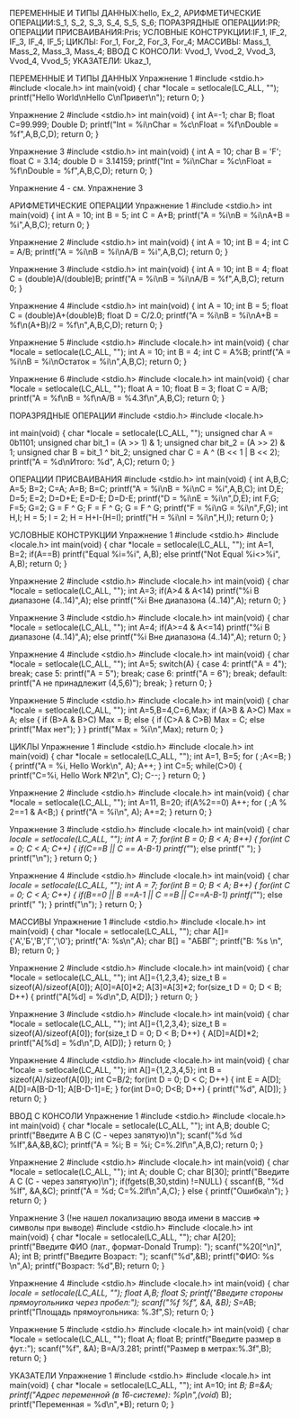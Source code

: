 ПЕРЕМЕННЫЕ И ТИПЫ ДАННЫХ:hello, Ex_2, 
АРИФМЕТИЧЕСКИЕ ОПЕРАЦИИ:S_1, S_2, S_3, S_4, S_5, S_6;
ПОРАЗРЯДНЫЕ ОПЕРАЦИИ:PR;
ОПЕРАЦИИ ПРИСВАИВАНИЯ:Pris;
УСЛОВНЫЕ КОНСТРУКЦИИ:IF_1, IF_2, IF_3, IF_4, IF_5;
ЦИКЛЫ: For_1, For_2, For_3, For_4;
МАССИВЫ: Mass_1, Mass_2, Mass_3, Mass_4;
ВВОД С КОНСОЛИ: Vvod_1, Vvod_2, Vvod_3, Vvod_4, Vvod_5;
УКАЗАТЕЛИ: Ukaz_1,












ПЕРЕМЕННЫЕ И ТИПЫ ДАННЫХ
Упражнение 1 
#include <stdio.h>
#include <locale.h>
int main(void)
{
char *locale = setlocale(LC_ALL, "");
printf("Hello World\nHello C\nПривет\n");
return 0;
}

Упражнение 2 
#include <stdio.h>
int main(void)
{
int A=-1;
char B;
float C=99.999;
Double D;
printf("Int = %i\nChar = %c\nFloat = %f\nDouble = %f",A,B,C,D);
return 0;
}

Упражнение 3
#include <stdio.h>
int main(void)
{
int A = 10;
char B = 'F';
float C = 3.14;
double D = 3.14159;
printf("Int = %i\nChar = %c\nFloat = %f\nDouble = %f",A,B,C,D);
return 0;
}

Упражнение 4 - см. Упражнение 3

АРИФМЕТИЧЕСКИЕ ОПЕРАЦИИ
Упражнение 1
#include <stdio.h>
int main(void)
{
int A = 10;
int B = 5;
int C = A+B;
printf("A = %i\nB = %i\nA+B = %i",A,B,C);
return 0;
}

Упражнение 2
#include <stdio.h>
int main(void)
{
int A = 10;
int B = 4;
int C = A/B;
printf("A = %i\nB = %i\nA/B = %i",A,B,C);
return 0;
}

Упражнение 3
#include <stdio.h>
int main(void)
{
int A = 10;
int B = 4;
float C = (double)A/(double)B;
printf("A = %i\nB = %i\nA/B = %f",A,B,C);
return 0;
}

Упражнение 4
#include <stdio.h>
int main(void)
{
int A = 10;
int B = 5;
float C = (double)A+(double)B;
float D = C/2.0;
printf("A = %i\nB = %i\nA+B = %f\n(A+B)/2 = %f\n",A,B,C,D);
return 0;
}

Упражнение 5
#include <stdio.h>
#include <locale.h>
int main(void)
{
char *locale = setlocale(LC_ALL, "");
int A = 10;
int B = 4;
int C = A%B;
printf("A = %i\nB = %i\nОстаток = %i\n",A,B,C);
return 0;
}

Упражнение 6
#include <stdio.h>
#include <locale.h>
int main(void)
{
char *locale = setlocale(LC_ALL, "");
float A = 10;
float B = 3;
float C = A/B;
printf("A = %f\nB = %f\nA/B = %4.3f\n",A,B,C);
return 0;
}

ПОРАЗРЯДНЫЕ ОПЕРАЦИИ
#include <stdio.h>
#include <locale.h>
  
int main(void)
{
char *locale = setlocale(LC_ALL, "");
unsigned char A = 0b1101; 
unsigned char bit_1 = (A >> 1) & 1;
unsigned char bit_2 = (A >> 2) & 1;
unsigned char B = bit_1 ^ bit_2;
unsigned char C = A ^ (B << 1 | B << 2);
printf("A = %d\nИтого: %d", A,C);
return 0;
}

ОПЕРАЦИИ ПРИСВАИВАНИЯ
#include <stdio.h>
int main(void)
{
int A,B,C;
A=5;
B=2;
C=A;
A=B;
B=C;
printf("A = %i\nB = %i\nC = %i",A,B,C);
int D,E;
D=5;
E=2;
D=D+E;
E=D-E;
D=D-E;
printf("D = %i\nE = %i\n",D,E);
int F,G;
F=5;
G=2;
G = F ^ G;
F = F ^ G;
G = F ^ G;
printf("F = %i\nG = %i\n",F,G);
int H,I;
H = 5;
I = 2;
H = H+I-(H=I);
printf("H = %i\nI = %i\n",H,I);
return 0;
}

УСЛОВНЫЕ КОНСТРУКЦИИ
Упражнение 1
#include <stdio.h>
#include <locale.h> 
int main(void)
{
char *locale = setlocale(LC_ALL, "");
int A=1, B=2;
if(A==B) printf("Equal %i=%i", A,B);
else printf("Not Equal %i<>%i", A,B);
return 0;
}

Упражнение 2
#include <stdio.h>
#include <locale.h>
int main(void)
{
char *locale = setlocale(LC_ALL, "");
int A=3;
if(A>4 & A<14) printf("%i В диапазоне (4..14)",A);
else printf("%i Вне диапазона (4..14)",A);
return 0;
}

Упражнение 3
#include <stdio.h>
#include <locale.h>
int main(void)
{
char *locale = setlocale(LC_ALL, "");
int A=4;
if(A>=4 & A<=14) printf("%i В диапазоне (4..14)",A);
else printf("%i Вне диапазона (4..14)",A);
return 0;
}

Упражнение 4
#include <stdio.h>
#include <locale.h>
int main(void)
{
char *locale = setlocale(LC_ALL, "");
int A=5;
switch(A)
{
case 4:
printf("А = 4");
break;
case 5:
printf("А = 5");
break;
case 6:
printf("А = 6");
break;
default:
printf("А не принадлежит (4,5,6)");
break;
}
return 0;
}

Упражнение 5
#include <stdio.h>
#include <locale.h>
int main(void)
{
char *locale = setlocale(LC_ALL, "");
int A=5,B=4,C=6,Max;
if (A>B & A>C) Max = A;
else 
{
if (B>A & B>C) Max = B;
else
{ 
if (C>A & C>B) Max = C;
else printf("Max нет");
}
}
printf("Max = %i\n",Max);
return 0;
}

ЦИКЛЫ
Упражнение 1
#include <stdio.h>
#include <locale.h>
int main(void)
{
char *locale = setlocale(LC_ALL, "");
int A=1, B=5;
for ( ;A<=B; )
{
printf("A = %i, Hello Work\n", A);
A++;
}
int C=5;
while(C>0)
{
printf("С=%i, Hello Work №2\n", C);
C--;
}
return 0;
}

Упражнение 2
#include <stdio.h>
#include <locale.h>
int main(void)
{
char *locale = setlocale(LC_ALL, "");
int A=11, B=20;
if(A%2==0) A++;
for ( ;A % 2==1 & A<B;)
{
printf("A = %i\n", A);
A+=2;
}
return 0;
}

Упражнение 3
#include <stdio.h>
#include <locale.h>
int main(void)
{
char *locale = setlocale(LC_ALL, "");
int A = 7;
for(int B = 0; B < A;  B++)
{
for(int C = 0; C < A; C++)
{
if(C==B || C == A-B-1) printf("*");
else printf(" ");
}
printf("\n");
}
return 0;
}

Упражнение 4
#include <stdio.h>
#include <locale.h>
int main(void)
{
char *locale = setlocale(LC_ALL, "");
int A = 7;
for(int B = 0; B < A;  B++)
{
for(int C = 0; C < A; C++)
{
if(B==0 || B ==A-1  || C ==B || C==A-B-1) printf("*");
else printf(" ");
}
printf("\n");
}
return 0;
}

МАССИВЫ
Упражнение 1
#include <stdio.h>
#include <locale.h>
int main(void)
{
char *locale = setlocale(LC_ALL, "");
char A[]={'А','Б','В','Г','\0'};
printf("А: %s\n",A);
char B[] = "АБВГ";
printf("B: %s \n", B);
return 0;
}

Упражнение 2
#include <stdio.h>
#include <locale.h>
int main(void)
{
char *locale = setlocale(LC_ALL, "");
int A[]={1,2,3,4};
size_t B = sizeof(A)/sizeof(A[0]);
A[0]=A[0]*2;
A[3]=A[3]*2;
for(size_t D = 0; D < B; D++)
{
printf("А[%d] = %d\n",D, A[D]);
}
return 0;
}

Упражнение 3
#include <stdio.h>
#include <locale.h>
int main(void)
{
char *locale = setlocale(LC_ALL, "");
int A[]={1,2,3,4};
size_t B = sizeof(A)/sizeof(A[0]);
for(size_t D = 0; D < B; D++)
{
A[D]=A[D]*2;
printf("А[%d] = %d\n",D, A[D]);
}
return 0;
}

Упражнение 4
#include <stdio.h>
#include <locale.h>
int main(void)
{
char *locale = setlocale(LC_ALL, "");
int A[]={1,2,3,4,5};
int B = sizeof(A)/sizeof(A[0]);
int C=B/2;
for(int D = 0; D < C; D++)
{
int E = A[D];
A[D]=A[B-D-1];
A[B-D-1]=E;
}
for(int D=0; D<B; D++)
{
printf("%d", A[D]);
}
return 0;
}

ВВОД С КОНСОЛИ
Упражнение 1
#include <stdio.h>
#include <locale.h>
int main(void)
{
char *locale = setlocale(LC_ALL, "");
int A,B;
double C;
printf("Введите A B C (C - через запятую)\n");
scanf("%d %d %lf",&A,&B,&C);
printf("A = %i; B = %i; C=%.2lf\n",A,B,C);
return 0;
}

Упражнение 2
#include <stdio.h>
#include <locale.h>
int main(void)
{
char *locale = setlocale(LC_ALL, "");
int A;
double C;
char B[30];
printf("Введите A C (C - через запятую)\n");
if(fgets(B,30,stdin) !=NULL)
{
sscanf(B, "%d %lf", &A,&C);
printf("A = %d; C=%.2lf\n",A,C);
}
else
{
printf("Ошибка\n");
}
return 0;
}

Упражнение 3 (!не нашел локализацию ввода имени в массив => символы при выводе)
#include <stdio.h>
#include <locale.h>
int main(void)
{
char *locale = setlocale(LC_ALL, "");
char A[20];
printf("Введите ФИО (лат., формат-Donald Trump): ");
scanf("%20[^\n]", A);
int B;
printf("Введите Возраст: ");
scanf("%d",&B);
printf("ФИО: %s \n",A);
printf("Возраст: %d",B);
return 0;
}

Упражнение 4
#include <stdio.h>
#include <locale.h>
int main(void)
{
char *locale = setlocale(LC_ALL, "");
float A,B;
float S;
printf("Введите стороны прямоугольника через пробел:");
scanf("%f %f", &A, &B);
S=A*B;
printf("Площадь прямоугольника: %.3f",S);
return 0;
}

Упражнение 5
#include <stdio.h>
#include <locale.h>
int main(void)
{
char *locale = setlocale(LC_ALL, "");
float A;
float B;
printf("Введите размер в фут.:");
scanf("%f", &A);
B=A/3.281;
printf("Размер в метрах:%.3f",B);
return 0;
}

УКАЗАТЕЛИ
Упражнение 1
#include <stdio.h>
#include <locale.h>
int main(void)
{
char *locale = setlocale(LC_ALL, "");
int A=10;
int *B;
B=&A;
printf("Адрес переменной (в 16-системе): %p\n",(void*) B);
printf("Переменная = %d\n",*B);
return 0;
}
